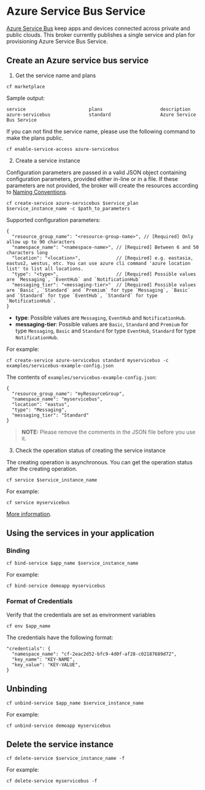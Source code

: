 # Azure Service Bus Service

[Azure Service Bus](https://azure.microsoft.com/en-us/services/service-bus/) keep apps and devices connected across private and public clouds. This broker currently publishes a single service and plan for provisioning Azure Service Bus Service.

## Create an Azure service bus service

1. Get the service name and plans

  ```
  cf marketplace
  ```

  Sample output:

  ```
  service                       plans                     description
  azure-servicebus              standard                  Azure Service Bus Service
  ```

  If you can not find the service name, please use the following command to make the plans public.

  ```
  cf enable-service-access azure-servicebus
  ```

2. Create a service instance

  Configuration parameters are passed in a valid JSON object containing configuration parameters, provided either in-line or in a file. If these parameters are not provided, the broker will create the resources according to [Naming Conventions](#naming-conventions).

  ```
  cf create-service azure-servicebus $service_plan $service_instance_name -c $path_to_parameters
  ```

  Supported configuration parameters:
  ```
  {
    "resource_group_name": "<resource-group-name>", // [Required] Only allow up to 90 characters
    "namespace_name": "<namespace-name>", // [Required] Between 6 and 50 characters long
    "location": "<location>",             // [Required] e.g. eastasia, eastus2, westus, etc. You can use azure cli command 'azure location list' to list all locations.
    "type": "<type>",                     // [Required] Possible values are `Messaging`, `EventHub` and `NotificationHub`
    "messaging_tier": "<messaging-tier>"  // [Required] Possible values are `Basic`, `Standard` and `Premium` for type `Messaging`, `Basic` and `Standard` for type `EventHub`, `Standard` for type `NotificationHub`.
  }
  ```

  * **type**: Possible values are `Messaging`, `EventHub` and `NotificationHub`.
  * **messaging-tier**: Possible values are `Basic`, `Standard` and `Premium` for type `Messaging`, `Basic` and `Standard` for type `EventHub`, `Standard` for type `NotificationHub`.

  For example:

  ```
  cf create-service azure-servicebus standard myservicebus -c examples/servicebus-example-config.json
  ```

  The contents of `examples/servicebus-example-config.json`:

  ```
  {
    "resource_group_name": "myResourceGroup",
    "namespace_name": "myservicebus",
    "location": "eastus",
    "type": "Messaging",
    "messaging_tier": "Standard"
  }
  ```

  >**NOTE:** Please remove the comments in the JSON file before you use it.

3. Check the operation status of creating the service instance

  The creating operation is asynchronous. You can get the operation status after the creating operation.

  ```
  cf service $service_instance_name
  ```

  For example:

  ```
  cf service myservicebus
  ```

[More information](http://docs.cloudfoundry.org/devguide/services/managing-services.html#create).

## Using the services in your application

### Binding

  ```
  cf bind-service $app_name $service_instance_name
  ```

  For example:

  ```
  cf bind-service demoapp myservicebus
  ```

### Format of Credentials

  Verify that the credentials are set as environment variables

  ```
  cf env $app_name
  ```

  The credentials have the following format:
  
  ```
  "credentials": {
    "namespace_name": "cf-2eac2d52-bfc9-4d0f-af28-c02187689d72",
    "key_name": "KEY-NAME",
    "key_value": "KEY-VALUE",
  }
  ```

## Unbinding

  ```
  cf unbind-service $app_name $service_instance_name
  ```

  For example:

  ```
  cf unbind-service demoapp myservicebus
  ```

## Delete the service instance

  ```
  cf delete-service $service_instance_name -f
  ```

  For example:

  ```
  cf delete-service myservicebus -f
  ```

